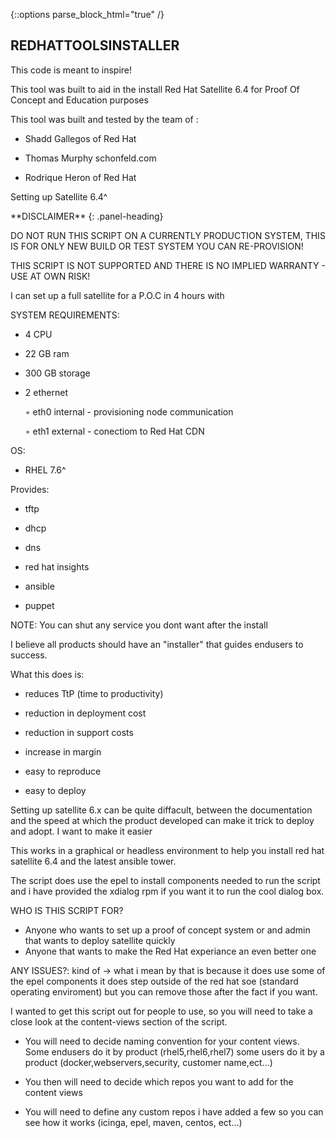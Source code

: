 {::options parse_block_html="true" /}

REDHATTOOLSINSTALLER
--------------------

This code is meant to inspire!

This tool was built to aid in the install Red Hat Satellite 6.4 for Proof Of Concept and Education purposes 

This tool was built and tested by the team of :

* Shadd Gallegos of Red Hat 

* Thomas Murphy schonfeld.com

* Rodrique Heron of Red Hat 


Setting up Satellite 6.4^


<div class="panel panel-warning">
**DISCLAIMER**
{: .panel-heading}
<div class="panel-body">

DO NOT RUN THIS SCRIPT ON A CURRENTLY PRODUCTION SYSTEM, THIS IS FOR ONLY NEW BUILD OR TEST SYSTEM YOU CAN RE-PROVISION!

THIS SCRIPT IS NOT SUPPORTED AND THERE IS NO IMPLIED WARRANTY - USE AT OWN RISK!

</div>
</div>

I can set up a full satellite for a P.O.C in 4 hours with


SYSTEM REQUIREMENTS:
* 4 CPU

* 22 GB ram 

* 300 GB storage

* 2 ethernet  
 
    ◦ eth0 internal - provisioning node communication

    ◦ eth1 external - conectiom to Red Hat CDN

OS:

* RHEL 7.6^

Provides: 

* tftp

* dhcp

* dns

* red hat insights

* ansible 

* puppet
      
NOTE: You can shut any service you dont want after the install 


I believe all products should have an "installer" that guides endusers to success. 

What this does is:

* reduces TtP (time to productivity)

* reduction in deployment cost

* reduction in support costs

* increase in margin

* easy to reproduce 

* easy to deploy 
      
Setting up satellite 6.x can be quite diffacult, between the documentation and the speed at which the product developed can make it trick to deploy and adopt. I want to make it easier 

This works in a graphical or headless environment to help you install red hat satellite 6.4 and the latest ansible tower.

The script does use the epel to install components needed to run the script and i have provided the xdialog rpm if you want it to run the cool dialog box.

WHO IS THIS SCRIPT FOR?

* Anyone who wants to set up a proof of concept system or and admin that wants to deploy satellite quickly    
* Anyone that wants to make the Red Hat experiance an even better one 

ANY ISSUES?:
kind of -> what i mean by that is because it does use some of the epel components it does step outside of the red hat soe (standard operating enviroment) but you can remove those after the fact if you want.

I wanted to get this script out for people to use, so you will need to take a close look at the content-views section of the script. 

* You will need to decide naming convention for your content views. Some endusers do it by product (rhel5,rhel6,rhel7) some users do it by a product (docker,webservers,security, customer name,ect…)

* You then will need to decide which repos you want to add for the content views

* You will need to define any custom repos i have added a few so you can see how it works (icinga, epel, maven, centos, ect…)
  
